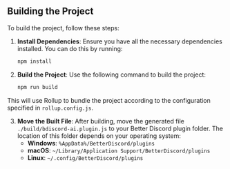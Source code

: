 ## Building the Project

To build the project, follow these steps:

1. **Install Dependencies**: Ensure you have all the necessary dependencies installed. You can do this by running:
    ```sh
    npm install
    ```

2. **Build the Project**: Use the following command to build the project:
    ```sh
    npm run build
    ```

This will use Rollup to bundle the project according to the configuration specified in `rollup.config.js`.

3. **Move the Built File**: After building, move the generated file `./build/bdiscord-ai.plugin.js` to your Better Discord plugin folder. The location of this folder depends on your operating system:
    - **Windows**: `%AppData%/BetterDiscord/plugins`
    - **macOS**: `~/Library/Application Support/BetterDiscord/plugins`
    - **Linux**: `~/.config/BetterDiscord/plugins`